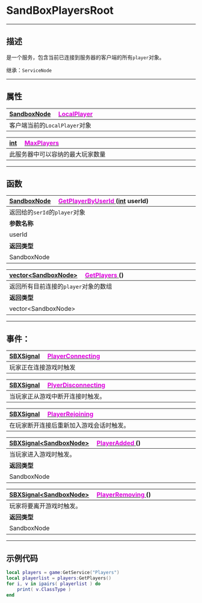 # SandBoxPlayersRoot
------------------------------------------------------------------------------------------
## 描述

是一个服务，包含当前已连接到服务器的客户端的所有`player`对象。

继承：`ServiceNode` 

------------------------------------------------------------------------------------------
## 属性

|<div style="width:1125px">[SandboxNode]() &emsp;[<font color="dd00dd">LocalPlayer</font>]()</div>|
|:---|
|客户端当前的`LocalPlayer`对象|


|<div style="width:1125px">[int]() &emsp;[<font color="dd00dd">MaxPlayers</font>]()</div>|
|:---|
|此服务器中可以容纳的最大玩家数量|

------------------------------------------------------------------------------------------
## 函数

|<div style="width:500px">[SandboxNode]() &emsp;[<font color="dd00dd">GetPlayerByUserId</font> ]() ([int]() userId)</div>|<div style="width:100px"></div>|<div style="width:45px"></div>|<div style="width:400px"></div>|
|:---|:---|:---|:---|
|返回给的`serId`的`player`对象||||
|**参数名称**|**类别**|**默认**|**描述**|
|userId|int||给定的id|
|**返回类型**|||**概要**|
|SandboxNode|||`userid`对应的`player`对象|

|<div style="width:500px">[vector\<SandboxNode\>]() &emsp;[<font color="dd00dd">GetPlayers</font> ]() ()</div>|<div style="width:698px"></div>|
|:---|:---|
|返回所有目前连接的`player`对象的数组||
|**返回类型**|**概要**|
|vector\<SandboxNode\>|所有目前连接的`player`对象的数组|

------------------------------------------------------------------------------------------
## 事件：

|<div style="width:1125px">[SBXSignal]() &emsp;[<font color="dd00dd">PlayerConnecting</font>]()</div>|
|:---|
|玩家正在连接游戏时触发|

|<div style="width:1125px">[SBXSignal]() &emsp;[<font color="dd00dd">PlyerDisconnecting</font>]()</div>|
|:---|
|当玩家正从游戏中断开连接时触发。|

|<div style="width:1125px">[SBXSignal]() &emsp;[<font color="dd00dd">PlayerRejoining</font>]()</div>|
|:---|
|在玩家断开连接后重新加入游戏会话时触发。|

|<div style="width:500px">[SBXSignal\<SandboxNode\>]() &emsp;[<font color="dd00dd">PlayerAdded</font> ]() ()</div>|<div style="width:698px"></div>|
|:---|:---|
|当玩家进入游戏时触发。||
|**返回类型**|**概要**|
|SandboxNode|一个加入游戏的`player`实例|


|<div style="width:500px">[SBXSignal\<SandboxNode\>]() &emsp;[<font color="dd00dd">PlayerRemoving</font> ]() ()</div>|<div style="width:698px"></div>|
|:---|:---|
|玩家将要离开游戏时触发。||
|**返回类型**|**概要**|
|SandboxNode|一个离开游戏的`player`实例|


------------------------------------------------------------------------------------------
## 示例代码

```lua
local players = game:GetService("Players")
local playerlist = players:GetPlayers()
for i, v in ipairs( playerlist ) do
    print( v.ClassType )
end
```